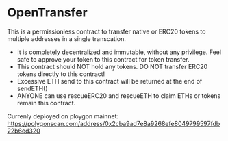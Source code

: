 # OpenTransfer
This is a permissionless contract to transfer native or ERC20 tokens to multiple addresses in a single transcation.

- It is completely decentralized and immutable, without any privilege. Feel safe to approve your token to this contract for token transfer.
- This contract should NOT hold any tokens. DO NOT transfer ERC20 tokens directly to this contract!
- Excessive ETH send to this contract will be returned at the end of sendETH()
- ANYONE can use rescueERC20 and rescueETH to claim ETHs or tokens remain this contract.

Currenly deployed on ploygon mainnet: https://polygonscan.com/address/0x2cba9ad7e8a9268efe8049799597fdb22b6ed320
